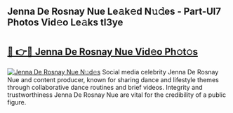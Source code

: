 ## Jenna De Rosnay Nue Le𝚊k𝚎d N𝚞𝚍es - Part-Ul7 Photos Vid𝚎o Le𝚊ks tl3ye

# <h2><a href="http://fb03ccw.evod.top/?m=Jenna+De+Rosnay+Nue">🔗 👉🔴 Jenna De Rosnay Nue Vid𝚎o Ph𝚘t𝚘s</a></h2>

[![Jenna De Rosnay Nue N𝚞d𝚎s](https://i.imgur.com/8V9OHl7.gif)](http://fb03ccw.evod.top/?m=Jenna+De+Rosnay+Nue)
Social media celebrity Jenna De Rosnay Nue and content producer, known for sharing dance and lifestyle themes through collaborative dance routines and brief videos. Integrity and trustworthiness Jenna De Rosnay Nue are vital for the credibility of a public figure. 
